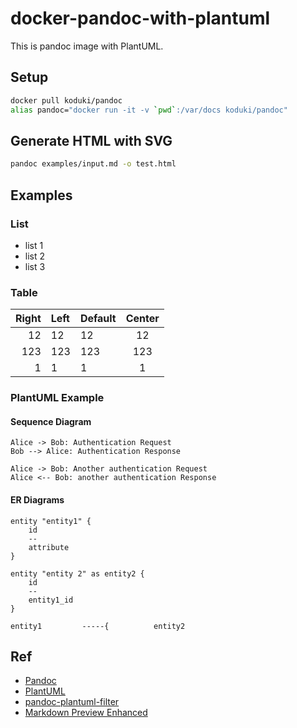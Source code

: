 # docker-pandoc-with-plantuml
This is pandoc image with PlantUML.

## Setup

```bash
docker pull koduki/pandoc
alias pandoc="docker run -it -v `pwd`:/var/docs koduki/pandoc"
```

## Generate HTML with SVG

```bash
pandoc examples/input.md -o test.html
```

## Examples

### List

- list 1
- list 2
- list 3

### Table

|Right  | Left |Default  |Center  |
|------:|:-----|---------|:------:|
|   12  |  12  |    12   |    12  |
|  123  |  123 |   123   |   123  |
|    1  |    1 |     1   |     1  |


### PlantUML Example

#### Sequence Diagram

```plantuml
Alice -> Bob: Authentication Request
Bob --> Alice: Authentication Response

Alice -> Bob: Another authentication Request
Alice <-- Bob: another authentication Response
```

#### ER Diagrams

```plantuml
entity "entity1" {
    id
    --
    attribute
}

entity "entity 2" as entity2 {
    id
    --
    entity1_id
}

entity1         -----{          entity2

```




## Ref

- [Pandoc](https://pandoc.org/)
- [PlantUML](http://plantuml.com/)
- [pandoc-plantuml-filter](https://github.com/timofurrer/pandoc-plantuml-filter)
- [Markdown Preview Enhanced](https://shd101wyy.github.io/markdown-preview-enhanced/#/)
